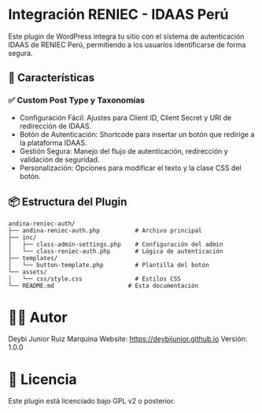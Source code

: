 # Integración RENIEC - IDAAS Perú
Este plugin de WordPress integra tu sitio con el sistema de autenticación IDAAS de RENIEC Perú, permitiendo a los usuarios identificarse de forma segura.

## 🚀 Características

### ✅ Custom Post Type y Taxonomías
- Configuración Fácil: Ajustes para Client ID, Client Secret y URI de redirección de IDAAS.
- Botón de Autenticación: Shortcode para insertar un botón que redirige a la plataforma IDAAS.
- Gestión Segura: Manejo del flujo de autenticación, redirección y validación de seguridad.
- Personalización: Opciones para modificar el texto y la clase CSS del botón.

## 📦 Estructura del Plugin

```
andina-reniec-auth/
├── andina-reniec-auth.php          # Archivo principal
├── inc/
│   ├── class-admin-settings.php    # Configuración del admin
│   └── class-reniec-auth.php       # Lógica de autenticación
├── templates/
│   └── button-template.php         # Plantilla del botón
└── assets/
│   └── css/style.css               # Estilos CSS
└── README.md                     # Esta documentación
```

# 👨‍💻 Autor
Deybi Junior Ruiz Marquina
Website: https://deybijunior.github.io
Versión: 1.0.0

# 📄 Licencia
Este plugin está licenciado bajo GPL v2 o posterior.
